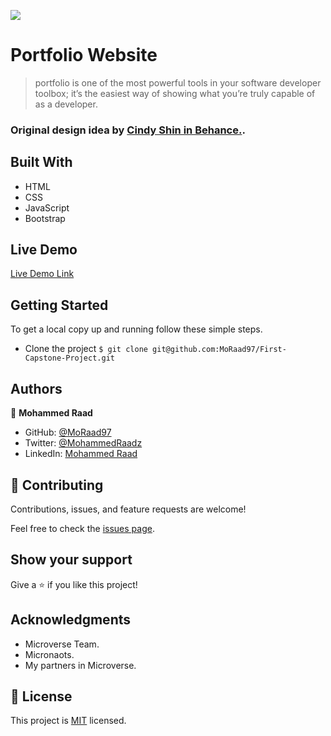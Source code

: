 ![](https://img.shields.io/badge/Microverse-blueviolet)

# Portfolio Website

> portfolio is one of the most powerful tools in your software developer toolbox; it’s the easiest way of showing what you’re truly capable of as a developer.

### Original design idea by [Cindy Shin in Behance.](https://www.behance.net/adagio07).

## Built With

- HTML
- CSS
- JavaScript
- Bootstrap

## Live Demo

[Live Demo Link](https://moraad97.github.io/portfolio-website-Microverse-project/)

## Getting Started

To get a local copy up and running follow these simple steps.

- Clone the project `$ git clone git@github.com:MoRaad97/First-Capstone-Project.git`

## Authors

👤 **Mohammed Raad**

- GitHub: [@MoRaad97](https://github.com/MoRaad97)
- Twitter: [@MohammedRaadz](https://twitter.com/MohammedRaadz)
- LinkedIn: [Mohammed Raad](linkedin.com/in/mohammed-raad-600176210)

## 🤝 Contributing

Contributions, issues, and feature requests are welcome!

Feel free to check the [issues page](../../issues/).

## Show your support

Give a ⭐️ if you like this project!

## Acknowledgments

- Microverse Team.
- Micronaots.
- My partners in Microverse.

## 📝 License
This project is [MIT](./MIT.md) licensed.


